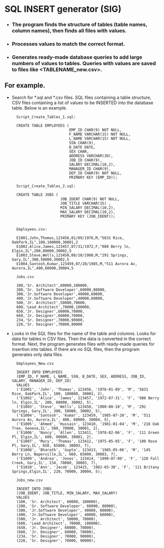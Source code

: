 # SQL INSERT generator (SIG)
* ### The program finds the structure of tables (table names, column names), then finds all files with values. 
* ### Processes values to match the correct format. 
* ### Generates ready-made database queries to add large numbers of values to tables. Queries with values are saved to files like <TABLENAME_new.csv>.

## For example. 
* Search for *.sql and *.csv files. SQL files containing a table structure, CSV files containing a list of values to be INSERTED 
into the database table. Below is an example.
  
        Script_Create_Tables_1.sql:
        
        CREATE TABLE EMPLOYEES (
                                EMP_ID CHAR(9) NOT NULL, 
                                F_NAME VARCHAR(15) NOT NULL,
                                L_NAME VARCHAR(15) NOT NULL,
                                SSN CHAR(9),
                                B_DATE DATE,
                                SEX CHAR,
                                ADDRESS VARCHAR(30),
                                JOB_ID CHAR(9),
                                SALARY DECIMAL(10,2),
                                MANAGER_ID CHAR(9),
                                DEP_ID CHAR(9) NOT NULL,
                                PRIMARY KEY (EMP_ID));
  
        Script_Create_Tables_2.sql:
  
        CREATE TABLE JOBS (
                            JOB_IDENT CHAR(9) NOT NULL, 
                            JOB_TITLE VARCHAR(15) ,
                            MIN_SALARY DECIMAL(10,2),
                            MAX_SALARY DECIMAL(10,2),
                            PRIMARY KEY (JOB_IDENT));


        Employees.csv:
  
        E1001,John,Thomas,123456,01/09/1976,M,"5631 Rice, OakPark,IL",100,100000,30001,2
        E1002,Alice,James,123457,07/31/1972,F,"980 Berry ln, Elgin,IL",200,80000,30002,5
        E1003,Steve,Wells,123458,08/10/1980,M,"291 Springs, Gary,IL",300,50000,30002,5
        E1004,Santosh,Kumar,123459,07/20/1985,M,"511 Aurora Av, Aurora,IL",400,60000,30004,5

        Jobs.csv

        100,'Sr. Architect',60000,100000,
        200,'Sr. Software Developer',60000,80000,
        300,'Jr.Software Developer',40000,60000,
        400,'Jr.Software Developer',40000,60000,
        500,'Jr. Architect',50000,70000,
        600,'Lead Architect',70000,100000,
        650,'Jr. Designer',60000,70000,
        660,'Jr. Designer',60000,70000,
        234,'Sr. Designer',70000,90000,
        220,'Sr. Designer',70000,90000
        

* Looks in the SQL files for the name of the table and columns. Looks for data for tables in CSV files. Then the data is converted in the correct format. 
Next, the program generates files with ready-made queries for insertion into tables. 
If there are no SQL files, then the program generates only data files.
  
        Employees_New.csv
  
        INSERT INTO EMPLOYEES
        (EMP_ID, F_NAME, L_NAME, SSN, B_DATE, SEX, ADDRESS, JOB_ID, SALARY, MANAGER_ID, DEP_ID)
        VALUES
        ('E1001', 'John', 'Thomas', 123456, '1976-01-09', 'M', '5631 Rice, OakPark,IL', 100, 100000, 30001, 2),
        ('E1002', 'Alice', 'James', 123457, '1972-07-31', 'F', '980 Berry ln, Elgin,IL', 200, 80000, 30002, 5),
        ('E1003', 'Steve', 'Wells', 123458, '1980-08-10', 'M', '291 Springs, Gary,IL', 300, 50000, 30002, 5),
        ('E1004', 'Santosh', 'Kumar', 123459, '1985-07-20', 'M', '511 Aurora Av, Aurora,IL', 400, 60000, 30004, 5),
        ('E1005', 'Ahmed', 'Hussain', 123410, '1981-01-04', 'M', '216 Oak Tree, Geneva,IL', 500, 70000, 30001, 2),
        ('E1006', 'Nancy', 'Allen', 123411, '1978-02-06', 'F', '111 Green Pl, Elgin,IL', 600, 90000, 30001, 2),
        ('E1007', 'Mary', 'Thomas', 123412, '1975-05-05', 'F', '100 Rose Pl, Gary,IL', 650, 65000, 30003, 7),
        ('E1008', 'Bharath', 'Gupta', 123413, '1985-05-06', 'M', '145 Berry Ln, Naperville,IL', 660, 65000, 30003, 7),
        ('E1009', 'Andrea', 'Jones', 123414, '1990-07-09', 'F', '120 Fall Creek, Gary,IL', 234, 70000, 30003, 7),
        ('E1010', 'Ann', 'Jacob', 123415, '1982-03-30', 'F', '111 Britany Springs,Elgin,IL', 220, 70000, 30004, 5);

        Jobs_new.csv

        INSERT INTO JOBS
        (JOB_IDENT, JOB_TITLE, MIN_SALARY, MAX_SALARY)
        VALUES
        (100, 'Sr. Architect', 60000, 100000),
        (200, 'Sr. Software Developer', 60000, 80000),
        (300, 'Jr.Software Developer', 40000, 60000),
        (400, 'Jr.Software Developer', 40000, 60000),
        (500, 'Jr. Architect', 50000, 70000),
        (600, 'Lead Architect', 70000, 100000),
        (650, 'Jr. Designer', 60000, 70000),
        (660, 'Jr. Designer', 60000, 70000),
        (234, 'Sr. Designer', 70000, 90000),
        (220, 'Sr. Designer', 70000, 90000);
